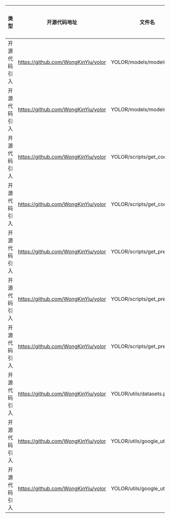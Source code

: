 | 类型     | 开源代码地址                                     | 文件名                                  | 公网IP地址/公网URL地址/域名/邮箱地址                                               | 用途说明  |
|--------|--------------------------------------------|--------------------------------------|----------------------------------------------------------------------|-------|
| 开源代码引入 | https://github.com/WongKinYiu/yolor  | YOLOR/models/models.py      | https://pjreddie.com/media/files/          | 下载依赖  |
| 开源代码引入 | https://github.com/WongKinYiu/yolor  | YOLOR/models/models.py      | https://drive.google.com/open?id=1LezFG5g3BCW6iYaV89B2i64cqEUZD7e0 | 下载依赖 |
| 开源代码引入 | https://github.com/WongKinYiu/yolor  | YOLOR/scripts/get_coco.sh     | https://github.com/ultralytics/yolov5/releases/download/v1.0/ | 下载依赖 |
| 开源代码引入 | https://github.com/WongKinYiu/yolor  | YOLOR/scripts/get_coco.sh     | http://images.cocodataset.org/zips/ | 下载依赖 |
| 开源代码引入 | https://github.com/WongKinYiu/yolor  | YOLOR/scripts/get_pretrain.sh | https://drive.google.com/uc?export=download&id=1Tdn3yqpZ79X7R1Ql0zNlNScB1Dv9Fp76   | 下载依赖 |
| 开源代码引入 | https://github.com/WongKinYiu/yolor  | YOLOR/scripts/get_pretrain.sh | https://drive.google.com/uc?export=download&confirm    | 下载依赖 |
| 开源代码引入 | https://github.com/WongKinYiu/yolor  | YOLOR/scripts/get_pretrain.sh | https://drive.google.com/uc?export=download&id=1UflcHlN5ERPdhahMivQYCbWWw7d2wY7U   | 下载依赖 |
| 开源代码引入 | https://github.com/WongKinYiu/yolor  | YOLOR/utils/datasets.py | https://github.com/ultralytics/yolov5/wiki/Train-Custom-Data   | 下载依赖 |
| 开源代码引入 | https://github.com/WongKinYiu/yolor  | YOLOR/utils/google_utils.py | https://github.com/WongKinYiu/yolor/releases/    | 下载依赖 |
| 开源代码引入 | https://github.com/WongKinYiu/yolor  | YOLOR/utils/google_utils.py | https://github.com/WongKinYiu/yolor/releases/download/v1.0/   | 下载依赖 |
